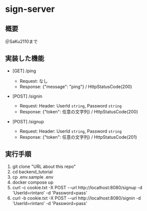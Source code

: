 # sign-server

## 概要
＠SaKu2110まで  

## 実装した機能
- [GET] /ping
  - Request: なし
  - Response: {"message": "ping"} / HttpStatusCode(200)
- [POST] /signin
  - Request: Header: UserId `string`, Password `string`
  - Response: {"token": 任意の文字列} / HttpStatusCode(200)

- [POST] /signup
  - Request: Header: UserId `string`, Password `string`
  - Response: {"token": 任意の文字列} / HttpStatusCode(201)

## 実行手順
1. git clone "URL about this repo"
1. cd backend_tutorial
1. cp .env.sample .env
1. docker compose up
1. curl -c cookie.txt -X POST --url http://localhost:8080/signup -d 'UserId=rintaro' -d 'Password=pass'
1. curl -b cookie.txt -X POST --url http://localhost:8080/signin -d 'UserId=rintaro' -d 'Password=pass'